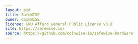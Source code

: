 ```yaml
---
layout: pid
title: SafeWISE
owner: CoinWISE
license: GNU Affero General Public License v3.0
site: https://safewise.io/
source: https://github.com/coinwise-io/safewise-hardware
---
```

